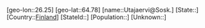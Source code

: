 ﻿---
location: [64.78,26.25]
type: City
tags:
- geo/City


SpocWebEntityId: 35142
isDeleted: false
confidential: public

---
[geo-lon::26.25]
[geo-lat::64.78]
[name::Utajaervi@Sosk.]
[State::]
[Country::[Finland](geo/Continent/Europe/Finland.md)]
[StateId::]
[Population::]
[Unknown::]


